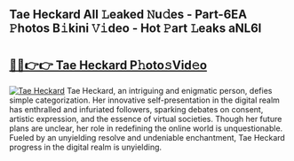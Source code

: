 ## Tae Heckard All 𝙻eaked 𝙽u𝚍es - Part-6EA 𝙿hotos B𝚒kini 𝚅𝚒deo - Hot 𝙿art 𝙻eaks aNL6l

# <h2><a href="http://ld1e4nx.urlbe.top/?page=Tae+Heckard">🔗🔗👉👉 Tae Heckard P𝚑oto𝚜Vid𝚎o</a></h2>

[![Tae Heckard](https://i.imgur.com/eBuTRDB.gif)](http://ld1e4nx.urlbe.top/?page=Tae+Heckard)
Tae Heckard, an intriguing and enigmatic person, defies simple categorization. Her innovative self-presentation in the digital realm has enthralled and infuriated followers, sparking debates on consent, artistic expression, and the essence of virtual societies. Though her future plans are unclear, her role in redefining the online world is unquestionable. Fueled by an unyielding resolve and undeniable enchantment, Tae Heckard progress in the digital realm is unyielding.
